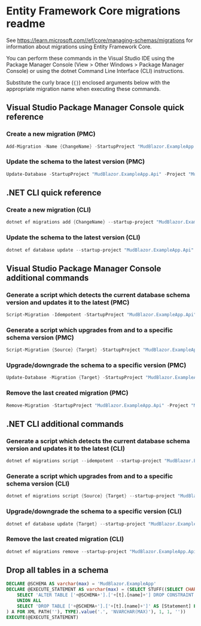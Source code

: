 # Entity Framework Core migrations readme

See <https://learn.microsoft.com//ef/core/managing-schemas/migrations> for information about migrations using Entity Framework Core.

You can perform these commands in the Visual Studio IDE using the Package Manager Console (View > Other Windows > Package Manager Console) or using the dotnet Command Line Interface (CLI) instructions.

Substitute the curly brace (`{}`) enclosed arguments below with the appropriate migration name when executing these commands.

## Visual Studio Package Manager Console quick reference

### Create a new migration (PMC)

```powershell
Add-Migration -Name {ChangeName} -StartupProject "MudBlazor.ExampleApp.Api" -Project "MudBlazor.ExampleApp.Infrastructure"
```

### Update the schema to the latest version (PMC)

```powershell
Update-Database -StartupProject "MudBlazor.ExampleApp.Api" -Project "MudBlazor.ExampleApp.Infrastructure"
```

## .NET CLI quick reference

### Create a new migration (CLI)

```powershell
dotnet ef migrations add {ChangeName} --startup-project "MudBlazor.ExampleApp.Api" --project "MudBlazor.ExampleApp.Infrastructure"
```

### Update the schema to the latest version (CLI)

```powershell
dotnet ef database update --startup-project "MudBlazor.ExampleApp.Api" --project "MudBlazor.ExampleApp.Infrastructure"
```

## Visual Studio Package Manager Console additional commands

### Generate a script which detects the current database schema version and updates it to the latest (PMC)

```powershell
Script-Migration -Idempotent -StartupProject "MudBlazor.ExampleApp.Api" -Project "MudBlazor.ExampleApp.Infrastructure"
```

### Generate a script which upgrades from and to a specific schema version (PMC)

```powershell
Script-Migration {Source} {Target} -StartupProject "MudBlazor.ExampleApp.Api" -Project "MudBlazor.ExampleApp.Infrastructure"
```

### Upgrade/downgrade the schema to a specific version (PMC)

```powershell
Update-Database -Migration {Target} -StartupProject "MudBlazor.ExampleApp.Api" -Project "MudBlazor.ExampleApp.Infrastructure"
```

### Remove the last created migration (PMC)

```powershell
Remove-Migration -StartupProject "MudBlazor.ExampleApp.Api" -Project "MudBlazor.ExampleApp.Infrastructure"
```

## .NET CLI additional commands

### Generate a script which detects the current database schema version and updates it to the latest (CLI)

```powershell
dotnet ef migrations script --idempotent --startup-project "MudBlazor.ExampleApp.Api" --project "MudBlazor.ExampleApp.Infrastructure"
```

### Generate a script which upgrades from and to a specific schema version (CLI)

```powershell
dotnet ef migrations script {Source} {Target} --startup-project "MudBlazor.ExampleApp.Api" --project "MudBlazor.ExampleApp.Infrastructure"
```

### Upgrade/downgrade the schema to a specific version (CLI)

```powershell
dotnet ef database update {Target} --startup-project "MudBlazor.ExampleApp.Api" --project "MudBlazor.ExampleApp.Infrastructure"
```

### Remove the last created migration (CLI)

```powershell
dotnet ef migrations remove --startup-project "MudBlazor.ExampleApp.Api" --project "MudBlazor.ExampleApp.Infrastructure"
```

## Drop all tables in a schema

```sql
DECLARE @SCHEMA AS varchar(max) = 'MudBlazor.ExampleApp'
DECLARE @EXECUTE_STATEMENT AS varchar(max) = (SELECT STUFF((SELECT CHAR(13) + CHAR(10) + [Statement] FROM (
    SELECT 'ALTER TABLE ['+@SCHEMA+'].['+[t].[name]+'] DROP CONSTRAINT ['+[fk].[name]+']' AS [Statement] FROM [sys].[foreign_keys] AS [fk] INNER JOIN [sys].[tables] AS [t] ON [t].[object_id] = [fk].[parent_object_id] INNER JOIN [sys].[schemas] AS [s] ON [s].[schema_id] = [t].[schema_id] WHERE [s].[name] = @SCHEMA
    UNION ALL
    SELECT 'DROP TABLE ['+@SCHEMA+'].['+[t].[name]+']' AS [Statement] FROM [sys].[tables] AS [t] INNER JOIN [sys].[schemas] AS [s] ON [s].[schema_id] = [t].[schema_id] WHERE [s].[name] = @SCHEMA
) A FOR XML PATH(''), TYPE).value('.', 'NVARCHAR(MAX)'), 1, 1, ''))
EXECUTE(@EXECUTE_STATEMENT)
```
